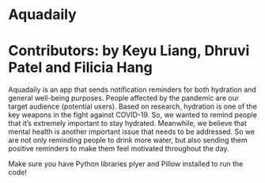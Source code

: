# Aquadaily
# Contributors: by Keyu Liang, Dhruvi Patel and Filicia Hang 
Aquadaily is an app that sends notification reminders for both hydration and general well-being purposes. People affected by the pandemic are our target audience (potential users). Based on research, hydration is one of the key weapons in the fight against COVID-19. So, we wanted to remind people that it’s extremely important to stay hydrated. Meanwhile, we believe that mental health is another important issue that needs to be addressed. So we are not only reminding people to drink more water, but also sending them positive reminders to make them feel motivated throughout the day.

Make sure you have Python libraries plyer and Pillow installed to run the code!
